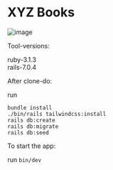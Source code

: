 # XYZ Books

![image](https://user-images.githubusercontent.com/80822041/209921463-8415d5f8-e844-4707-bca8-af1f56bca873.png)

Tool-versions:

ruby-3.1.3 <br>
rails-7.0.4

After clone-do:

run

```bundle install``` <br>
```./bin/rails tailwindcss:install``` <br>
```rails db:create``` <br>
```rails db:migrate``` <br>
```rails db:seed```

To start the app:

run ```bin/dev```
